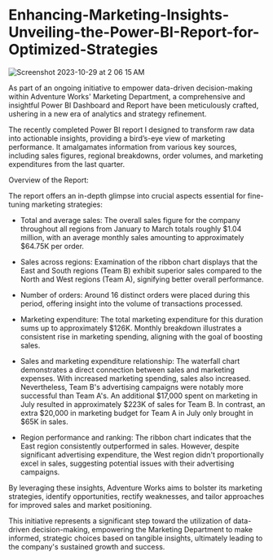 # Enhancing-Marketing-Insights-Unveiling-the-Power-BI-Report-for-Optimized-Strategies
![Screenshot 2023-10-29 at 2 06 15 AM](https://github.com/FelixQLe/Enhancing-Marketing-Insights-Unveiling-the-Power-BI-Dashboard-for-Optimized-Strategies/assets/93171100/8ea1b7eb-441c-40e8-a9b7-6786df6bbe09)

As part of an ongoing initiative to empower data-driven decision-making within Adventure Works' Marketing Department, a comprehensive and insightful Power BI Dashboard and Report have been meticulously crafted, ushering in a new era of analytics and strategy refinement.

The recently completed Power BI report I designed to transform raw data into actionable insights, providing a bird’s-eye view of marketing performance. It amalgamates information from various key sources, including sales figures, regional breakdowns, order volumes, and marketing expenditures from the last quarter.

Overview of the Report:

The report offers an in-depth glimpse into crucial aspects essential for fine-tuning marketing strategies:

- Total and average sales: The overall sales figure for the company throughout all regions from January to March totals roughly $1.04 million, with an average monthly sales amounting to approximately $64.75K per order.


- Sales across regions: Examination of the ribbon chart displays that the East and South regions (Team B) exhibit superior sales compared to the North and West regions (Team A), signifying better overall performance.


- Number of orders: Around 16 distinct orders were placed during this period, offering insight into the volume of transactions processed.


- Marketing expenditure: The total marketing expenditure for this duration sums up to approximately $126K. Monthly breakdown illustrates a consistent rise in marketing spending, aligning with the goal of boosting sales.


- Sales and marketing expenditure relationship: The waterfall chart demonstrates a direct connection between sales and marketing expenses. With increased marketing spending, sales also increased. Nevertheless, Team B's advertising campaigns were notably more successful than Team A's. An additional $17,000 spent on marketing in July resulted in approximately $223K of sales for Team B. In contrast, an extra $20,000 in marketing budget for Team A in July only brought in $65K in sales.


- Region performance and ranking: The ribbon chart indicates that the East region consistently outperformed in sales. However, despite significant advertising expenditure, the West region didn't proportionally excel in sales, suggesting potential issues with their advertising campaigns.

By leveraging these insights, Adventure Works aims to bolster its marketing strategies, identify opportunities, rectify weaknesses, and tailor approaches for improved sales and market positioning.

This initiative represents a significant step toward the utilization of data-driven decision-making, empowering the Marketing Department to make informed, strategic choices based on tangible insights, ultimately leading to the company's sustained growth and success.
